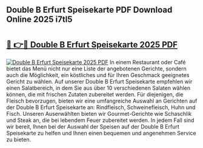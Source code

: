 ## Double B Erfurt Speisekarte PDF Download Online 2025 i7tl5

# <h2><a href="http://gce2fah.nevu.top/?p=Double+B+Erfurt+Speisekarte">🔗 👉🔴 Double B Erfurt Speisekarte 2025 PDF</a></h2>

[![Double B Erfurt Speisekarte 2025 PDF](https://i.imgur.com/dBaPXMq.png)](http://gce2fah.nevu.top/?p=Double+B+Erfurt+Speisekarte)
In einem Restaurant oder Café bietet das Menü nicht nur eine Liste der angebotenen Gerichte, sondern auch die Möglichkeit, ein köstliches und für Ihren Geschmack geeignetes Gericht zu wählen. Auf unserer Double B Erfurt Speisekarte empfehlen wir einen Salatbereich, in dem Sie aus über 10 verschiedenen Salaten wählen können, die mit frischen Zutaten zubereitet werden. Für diejenigen, die Fleisch bevorzugen, bieten wir eine umfangreiche Auswahl an Gerichten auf der Double B Erfurt Speisekarte an: Rindfleisch, Schweinefleisch, Huhn und Fisch. Unseren Auserwählten bieten wir Gourmet-Gerichte wie Schaschlik und Steak an, die bei lebendem Feuer zubereitet werden. In jedem Fall sind wir bereit, Ihnen bei der Auswahl der Speisen auf der Double B Erfurt Speisekarte zu helfen und Ihnen einen bequemen und angenehmen Service zu bieten.
